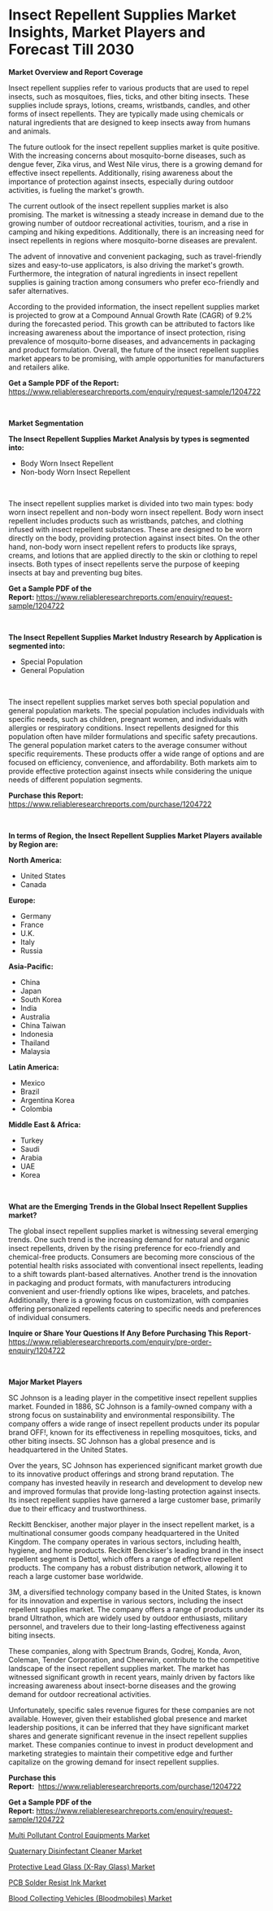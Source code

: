 <p><h1>Insect Repellent Supplies Market Insights, Market Players and Forecast Till 2030</h1></p><p><strong>Market Overview and Report Coverage</strong></p>
<p><p>Insect repellent supplies refer to various products that are used to repel insects, such as mosquitoes, flies, ticks, and other biting insects. These supplies include sprays, lotions, creams, wristbands, candles, and other forms of insect repellents. They are typically made using chemicals or natural ingredients that are designed to keep insects away from humans and animals.</p><p>The future outlook for the insect repellent supplies market is quite positive. With the increasing concerns about mosquito-borne diseases, such as dengue fever, Zika virus, and West Nile virus, there is a growing demand for effective insect repellents. Additionally, rising awareness about the importance of protection against insects, especially during outdoor activities, is fueling the market's growth.</p><p>The current outlook of the insect repellent supplies market is also promising. The market is witnessing a steady increase in demand due to the growing number of outdoor recreational activities, tourism, and a rise in camping and hiking expeditions. Additionally, there is an increasing need for insect repellents in regions where mosquito-borne diseases are prevalent.</p><p>The advent of innovative and convenient packaging, such as travel-friendly sizes and easy-to-use applicators, is also driving the market's growth. Furthermore, the integration of natural ingredients in insect repellent supplies is gaining traction among consumers who prefer eco-friendly and safer alternatives.</p><p>According to the provided information, the insect repellent supplies market is projected to grow at a Compound Annual Growth Rate (CAGR) of 9.2% during the forecasted period. This growth can be attributed to factors like increasing awareness about the importance of insect protection, rising prevalence of mosquito-borne diseases, and advancements in packaging and product formulation. Overall, the future of the insect repellent supplies market appears to be promising, with ample opportunities for manufacturers and retailers alike.</p></p>
<p><strong>Get a Sample PDF of the Report:</strong> <a href="https://www.reliableresearchreports.com/enquiry/request-sample/1204722">https://www.reliableresearchreports.com/enquiry/request-sample/1204722</a></p>
<p>&nbsp;</p>
<p><strong>Market Segmentation</strong></p>
<p><strong>The Insect Repellent Supplies Market Analysis by types is segmented into:</strong></p>
<p><ul><li>Body Worn Insect Repellent</li><li>Non-body Worn Insect Repellent</li></ul></p>
<p>&nbsp;</p>
<p><p>The insect repellent supplies market is divided into two main types: body worn insect repellent and non-body worn insect repellent. Body worn insect repellent includes products such as wristbands, patches, and clothing infused with insect repellent substances. These are designed to be worn directly on the body, providing protection against insect bites. On the other hand, non-body worn insect repellent refers to products like sprays, creams, and lotions that are applied directly to the skin or clothing to repel insects. Both types of insect repellents serve the purpose of keeping insects at bay and preventing bug bites.</p></p>
<p><strong>Get a Sample PDF of the Report:</strong>&nbsp;<a href="https://www.reliableresearchreports.com/enquiry/request-sample/1204722">https://www.reliableresearchreports.com/enquiry/request-sample/1204722</a></p>
<p>&nbsp;</p>
<p><strong>The Insect Repellent Supplies Market Industry Research by Application is segmented into:</strong></p>
<p><ul><li>Special Population</li><li>General Population</li></ul></p>
<p>&nbsp;</p>
<p><p>The insect repellent supplies market serves both special population and general population markets. The special population includes individuals with specific needs, such as children, pregnant women, and individuals with allergies or respiratory conditions. Insect repellents designed for this population often have milder formulations and specific safety precautions. The general population market caters to the average consumer without specific requirements. These products offer a wide range of options and are focused on efficiency, convenience, and affordability. Both markets aim to provide effective protection against insects while considering the unique needs of different population segments.</p></p>
<p><strong>Purchase this Report:</strong>&nbsp; <a href="https://www.reliableresearchreports.com/purchase/1204722">https://www.reliableresearchreports.com/purchase/1204722</a></p>
<p>&nbsp;</p>
<p><strong>In terms of Region, the Insect Repellent Supplies Market Players available by Region are:</strong></p>
<p>
    <p> <strong> North America: </strong>
        <ul>
            <li>United States</li>
            <li>Canada</li>
        </ul>
        </p> 
    <p> <strong> Europe: </strong>
        <ul>
            <li>Germany</li>
            <li>France</li>
            <li>U.K.</li>
            <li>Italy</li>
            <li>Russia</li>
        </ul>
        </p> 
    <p> <strong> Asia-Pacific: </strong>
        <ul>
            <li>China</li>
            <li>Japan</li>
            <li>South Korea</li>
            <li>India</li>
            <li>Australia</li>
            <li>China Taiwan</li>
            <li>Indonesia</li>
            <li>Thailand</li>
            <li>Malaysia</li>
        </ul>
        </p> 
    <p> <strong> Latin America: </strong>
        <ul>
            <li>Mexico</li>
            <li>Brazil</li>
            <li>Argentina Korea</li>
            <li>Colombia</li>
        </ul>
        </p> 
    <p> <strong> Middle East & Africa: </strong>
        <ul>
            <li>Turkey</li>
            <li>Saudi</li>
            <li>Arabia</li>
            <li>UAE</li>
            <li>Korea</li>
        </ul>
    </p>
    </p>
<p>&nbsp;</p>
<p><strong>What are the Emerging Trends in the Global Insect Repellent Supplies market?</strong></p>
<p><p>The global insect repellent supplies market is witnessing several emerging trends. One such trend is the increasing demand for natural and organic insect repellents, driven by the rising preference for eco-friendly and chemical-free products. Consumers are becoming more conscious of the potential health risks associated with conventional insect repellents, leading to a shift towards plant-based alternatives. Another trend is the innovation in packaging and product formats, with manufacturers introducing convenient and user-friendly options like wipes, bracelets, and patches. Additionally, there is a growing focus on customization, with companies offering personalized repellents catering to specific needs and preferences of individual consumers.</p></p>
<p><strong>Inquire or Share Your Questions If Any Before Purchasing This Report</strong>- <a href="https://www.reliableresearchreports.com/enquiry/pre-order-enquiry/1204722">https://www.reliableresearchreports.com/enquiry/pre-order-enquiry/1204722</a></p>
<p>&nbsp;</p>
<p><strong>Major Market Players</strong></p>
<p><p>SC Johnson is a leading player in the competitive insect repellent supplies market. Founded in 1886, SC Johnson is a family-owned company with a strong focus on sustainability and environmental responsibility. The company offers a wide range of insect repellent products under its popular brand OFF!, known for its effectiveness in repelling mosquitoes, ticks, and other biting insects. SC Johnson has a global presence and is headquartered in the United States.</p><p>Over the years, SC Johnson has experienced significant market growth due to its innovative product offerings and strong brand reputation. The company has invested heavily in research and development to develop new and improved formulas that provide long-lasting protection against insects. Its insect repellent supplies have garnered a large customer base, primarily due to their efficacy and trustworthiness.</p><p>Reckitt Benckiser, another major player in the insect repellent market, is a multinational consumer goods company headquartered in the United Kingdom. The company operates in various sectors, including health, hygiene, and home products. Reckitt Benckiser's leading brand in the insect repellent segment is Dettol, which offers a range of effective repellent products. The company has a robust distribution network, allowing it to reach a large customer base worldwide.</p><p>3M, a diversified technology company based in the United States, is known for its innovation and expertise in various sectors, including the insect repellent supplies market. The company offers a range of products under its brand Ultrathon, which are widely used by outdoor enthusiasts, military personnel, and travelers due to their long-lasting effectiveness against biting insects.</p><p>These companies, along with Spectrum Brands, Godrej, Konda, Avon, Coleman, Tender Corporation, and Cheerwin, contribute to the competitive landscape of the insect repellent supplies market. The market has witnessed significant growth in recent years, mainly driven by factors like increasing awareness about insect-borne diseases and the growing demand for outdoor recreational activities.</p><p>Unfortunately, specific sales revenue figures for these companies are not available. However, given their established global presence and market leadership positions, it can be inferred that they have significant market shares and generate significant revenue in the insect repellent supplies market. These companies continue to invest in product development and marketing strategies to maintain their competitive edge and further capitalize on the growing demand for insect repellent supplies.</p></p>
<p><strong>Purchase this Report:</strong>&nbsp;&nbsp;<a href="https://www.reliableresearchreports.com/purchase/1204722">https://www.reliableresearchreports.com/purchase/1204722</a></p>
<p></p>
<p><strong>Get a Sample PDF of the Report:</strong>&nbsp;<a href="https://www.reliableresearchreports.com/enquiry/request-sample/1204722">https://www.reliableresearchreports.com/enquiry/request-sample/1204722</a></p>
<p><p><a href="https://www.linkedin.com/pulse/multi-pollutant-control-equipments-market-size-2023-2030/">Multi Pollutant Control Equipments Market</a></p><p><a href="https://www.linkedin.com/pulse/quaternary-disinfectant-cleaner-market-size-share-amp/">Quaternary Disinfectant Cleaner Market</a></p><p><a href="https://medium.com/@late.bean.frame/protective-lead-glass-x-ray-glass-market-the-key-to-successful-business-strategy-forecast-till-0ec8fcba94c9">Protective Lead Glass (X-Ray Glass) Market</a></p><p><a href="https://github.com/RickHolmes3/Market-Research-Report-List-1/blob/main/pcb-solder-resist-ink-market.md">PCB Solder Resist Ink Market</a></p><p><a href="https://medium.com/@truly.fight.must/blood-collecting-vehicles-bloodmobiles-market-outlook-industry-overview-and-forecast-2023-to-336a0dfa473b">Blood Collecting Vehicles (Bloodmobiles) Market</a></p></p>